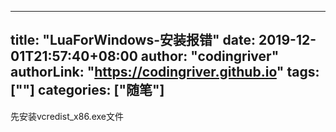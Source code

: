 ﻿
---
title: "LuaForWindows-安装报错"
date: 2019-12-01T21:57:40+08:00
author: "codingriver"
authorLink: "https://codingriver.github.io"
tags: [""]
categories: ["随笔"]
---

<!--more-->


先安装vcredist_x86.exe文件
